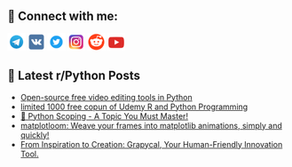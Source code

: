## 🔎 Connect with me:
[<img src="https://github.com/bullbesh/bullbesh/blob/main/images/Telegram.png" width="32" height="32" />](https://t.me/bullbesh)
[<img src="https://github.com/bullbesh/bullbesh/blob/main/images/VK.png" width="32" height="32" />](https://vk.com/bullbesh)
[<img src="https://github.com/bullbesh/bullbesh/blob/main/images/Twitter.png" width="32" height="32" />](https://twitter.com/bullbesh1)
[<img src="https://github.com/bullbesh/bullbesh/blob/main/images/Instagram.png" width="32" height="32" />](https://www.instagram.com/bullbesh)
[<img src="https://github.com/bullbesh/bullbesh/blob/main/images/Reddit.png" width="32" height="32" />](https://www.reddit.com/user/bullbesh)
[<img src="https://github.com/bullbesh/bullbesh/blob/main/images/YouTube.png" width="32" height="32" />](https://www.youtube.com/channel/UCtfjRs6uzgq5mfm8S06WTcg)

## 📕 Latest r/Python Posts
<!-- BLOG-POST-LIST:START -->
- [Open-source free video editing tools in Python](https://www.reddit.com/r/Python/comments/1dsv69t/opensource_free_video_editing_tools_in_python/)
- [limited 1000 free copun of Udemy R and Python Programming](https://www.reddit.com/r/Python/comments/1dsv4g3/limited_1000_free_copun_of_udemy_r_and_python/)
- [🐍 Python Scoping - A Topic You Must Master!](https://www.reddit.com/r/Python/comments/1dstodo/python_scoping_a_topic_you_must_master/)
- [matplotloom: Weave your frames into matplotlib animations, simply and quickly!](https://www.reddit.com/r/Python/comments/1dssy32/matplotloom_weave_your_frames_into_matplotlib/)
- [From Inspiration to Creation: Grapycal, Your Human-Friendly Innovation Tool.](https://www.reddit.com/r/Python/comments/1dssr4e/from_inspiration_to_creation_grapycal_your/)
<!-- BLOG-POST-LIST:END -->
